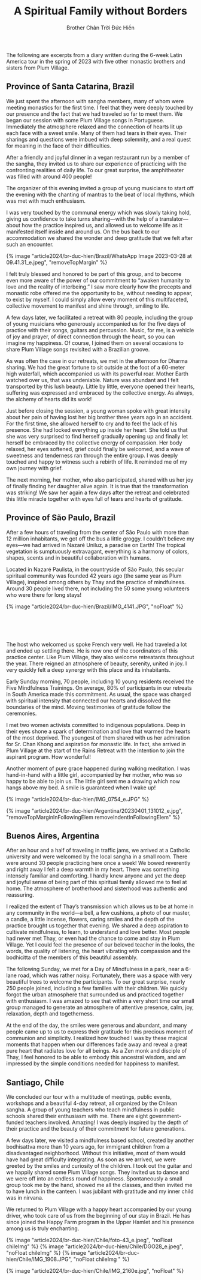 ﻿---
title: A Spiritual Family without Borders
author: Brother Chân Trời Đức Hiền
---

<p class="editors-preface">The following are excerpts from a diary written during the 6-week Latin America tour in the spring of 2023 with five other monastic brothers and sisters from Plum Village.</p>

## Province of Santa Catarina, Brazil

We just spent the afternoon with sangha members, many of whom were meeting monastics for the first time. I feel that they were deeply touched by our presence and the fact that we had traveled so far to meet them. We began our session with some Plum Village songs in Portuguese. Immediately the atmosphere relaxed and the connection of hearts lit up each face with a sweet smile. Many of them had tears in their eyes. Their sharings and questions were imbued with deep solemnity, and a real quest for meaning in the face of their difficulties.

After a friendly and joyful dinner in a vegan restaurant run by a member of the sangha, they invited us to share our experience of practicing with the confronting realities of daily life. To our great surprise, the amphitheater was filled with around 400 people! 

The organizer of this evening invited a group of young musicians to start off the evening with the chanting of mantras to the beat of local rhythms, which was met with much enthusiasm. 

I was very touched by the communal energy which was slowly taking hold, giving us confidence to take turns sharing—with the help of a translator—about how the practice inspired us, and allowed us to welcome life as it manifested itself inside and around us. On the bus back to our accommodation we shared the wonder and deep gratitude that we felt after such an encounter.

{% image "article2024/br-duc-hien/Brazil/WhatsApp Image 2023-03-28 at 09.41.31_e.jpeg", "removeTopMargin" %}

I felt truly blessed and honored to be part of this group, and to become even more aware of the power of our commitment to “awaken humanity to love and the reality of interbeing.” I saw more clearly how the precepts and monastic robe offered me the opportunity to be, without needing to appear, to exist by myself. I could simply allow every moment of this multifaceted, collective movement to manifest and shine through, smiling to life.

A few days later, we facilitated a retreat with 80 people, including the group of young musicians who generously accompanied us for the five days of practice with their songs, guitars and percussion. Music, for me, is a vehicle of joy and prayer, of direct connection through the heart, so you can imagine my happiness. Of course, I joined them on several occasions to share Plum Village songs revisited with a Brazilian groove.

As was often the case in our retreats, we met in the afternoon for Dharma sharing. We had the great fortune to sit outside at the foot of a 60-meter high waterfall, which accompanied us with its powerful roar. Mother Earth watched over us, that was undeniable. Nature was abundant and I felt transported by this lush beauty. Little by little, everyone opened their hearts, suffering was expressed and embraced by the collective energy. As always, the alchemy of hearts did its work!

Just before closing the session, a young woman spoke with great intensity about her pain of having lost her big brother three years ago in an accident. For the first time, she allowed herself to cry and to feel the lack of his presence. She had locked everything up inside her heart. She told us that she was very surprised to find herself gradually opening up and finally let herself be embraced by the collective energy of compassion. Her body relaxed, her eyes softened, grief could finally be welcomed, and a wave of sweetness and tenderness ran through the entire group. I was deeply touched and happy to witness such a rebirth of life. It reminded me of my own journey with grief.

The next morning, her mother, who also participated, shared with us her joy of finally finding her daughter alive again. It is true that the transformation was striking! We saw her again a few days after the retreat and celebrated this little miracle together with eyes full of tears and hearts of gratitude.

## Province of São Paulo, Brazil

After a few hours of traveling from the center of São Paulo with more than 12 million inhabitants, we got off the bus a little groggy. I couldn’t believe my eyes—we had arrived in Nazaré Uniluz, a paradise on Earth! The tropical vegetation is sumptuously extravagant, everything is a harmony of colors, shapes, scents and in beautiful collaboration with humans.

Located in Nazaré Paulista, in the countryside of São Paulo, this secular spiritual community was founded 42 years ago (the same year as Plum Village), inspired among others by Thay and the practice of mindfulness. Around 30 people lived there, not including the 50 some young volunteers who were there for long stays!

{% image "article2024/br-duc-hien/Brazil/IMG_4141.JPG", "noFloat" %}

<div style="height: 4em;"></div>

The host who welcomed us spoke French very well. He had traveled a lot and ended up settling there. He is now one of the coordinators of this practice center. Like Plum Village, they also welcome retreatants throughout the year. There reigned an atmosphere of beauty, serenity, united in joy. I very quickly felt a deep synergy with this place and its inhabitants.

Early Sunday morning, 70 people, including 10 young residents received the Five Mindfulness Trainings. On average, 80% of participants in our retreats in South America made this commitment. As usual, the space was charged with spiritual intensity that connected our hearts and dissolved the boundaries of the mind. Moving testimonies of gratitude follow the ceremonies.

I met two women activists committed to indigenous populations. Deep in their eyes shone a spark of determination and love that warmed the hearts of the most deprived. The youngest of them shared with us her admiration for Sr. Chan Khong and aspiration for monastic life. In fact, she arrived in Plum Village at the start of the Rains Retreat with the intention to join the aspirant program. How wonderful!

Another moment of pure grace happened during walking meditation. I was hand-in-hand with a little girl, accompanied by her mother, who was so happy to be able to join us. The little girl sent me a drawing which now hangs above my bed. A smile is guaranteed when I wake up!

{% image "article2024/br-duc-hien/IMG_0754_e.JPG" %}

<div class="page-break"></div>

{% image "article2024/br-duc-hien/Argentina/20230401_131012_e.jpg", "removeTopMarginInFollowingElem removeIndentInFollowingElem" %}

## Buenos Aires, Argentina

After an hour and a half of traveling in traffic jams, we arrived at a Catholic university and were welcomed by the local sangha in a small room. There were around 30 people practicing here once a week! We bowed reverently and right away I felt a deep warmth in my heart. There was something intensely familiar and comforting. I hardly knew anyone and yet the deep and joyful sense of being part of this spiritual family allowed me to feel at home. The atmosphere of brotherhood and sisterhood was authentic and reassuring.

I realized the extent of Thay’s transmission which allows us to be at home in any community in the world—a bell, a few cushions, a photo of our master, a candle, a little incense, flowers, caring smiles and the depth of the practice brought us together that evening. We shared a deep aspiration to cultivate mindfulness, to learn, to understand and love better. Most people had never met Thay, or even had the chance to come and stay in Plum Village. Yet I could feel the presence of our beloved teacher in the looks, the words, the quality of listening, the heart vibrating with compassion and the bodhicitta of the members of this beautiful assembly.

The following Sunday, we met for a Day of Mindfulness in a park, near a 6-lane road, which was rather noisy. Fortunately, there was a space with very beautiful trees to welcome the participants. To our great surprise, nearly 250 people joined, including a few families with their children. We quickly forgot the urban atmosphere that surrounded us and practiced together with enthusiasm. I was amazed to see that within a very short time our small group managed to generate an atmosphere of attentive presence, calm, joy, relaxation, depth and togetherness.

At the end of the day, the smiles were generous and abundant, and many people came up to us to express their gratitude for this precious moment of communion and simplicity. I realized how touched I was by these magical moments that happen when our differences fade away and reveal a great pure heart that radiates love for all beings. As a Zen monk and disciple of Thay, I feel honored to be able to embody this ancestral wisdom, and am impressed by the simple conditions needed for happiness to manifest.

<div class="page-break"></div>

## Santiago, Chile

We concluded our tour with a multitude of meetings, public events, workshops and a beautiful 4-day retreat, all organized by the Chilean sangha. A group of young teachers who teach mindfulness in public schools shared their enthusiasm with me. There are eight government-funded teachers involved. Amazing! I was deeply inspired by the depth of their practice and the beauty of their commitment for future generations.

A few days later, we visited a mindfulness based school, created by another bodhisattva more than 10 years ago, for immigrant children from a disadvantaged neighborhood. Without this initiative, most of them would have had great difficulty integrating. As soon as we arrived, we were greeted by the smiles and curiosity of the children. I took out the guitar and we happily shared some Plum Village songs. They invited us to dance and we were off into an endless round of happiness. Spontaneously a small group took me by the hand, showed me all the classes, and then invited me to have lunch in the canteen. I was jubilant with gratitude and my inner child was in nirvana.

We returned to Plum Village with a happy heart accompanied by our young driver, who took care of us from the beginning of our stay in Brazil. He has since joined the Happy Farm program in the Upper Hamlet and his presence among us is truly enchanting.

<div class="article-end"></div>

{% image "article2024/br-duc-hien/Chile/foto-43_e.jpeg", "noFloat chileImg" %}
{% image "article2024/br-duc-hien/Chile/DGO28_e.jpeg", "noFloat chileImg" %}
{% image "article2024/br-duc-hien/Chile/IMG_1908.JPG", "noFloat chileImg
" %}

{% image "article2024/br-duc-hien/Chile/IMG_2160e.jpg", "noFloat" %}
